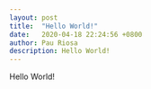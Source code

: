 ```yaml
---
layout: post 
title:  "Hello World!"
date:   2020-04-18 22:24:56 +0800
author: Pau Riosa
description: Hello World!
---
```


Hello World!

